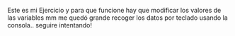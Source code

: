 Este es mi Ejercicio y para que funcione hay que modificar los valores de las variables
mm me quedó grande recoger los datos por teclado usando la consola..
seguire intentando!

